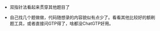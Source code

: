 - 双指针法看起来贯穿其他题目了


















- 自己找几个题做做，代码随想录的内容貌似有点少了。看看其他比较好的额刷题工具，或者直接问GTP得了，啥都没ChatGTP好用。

